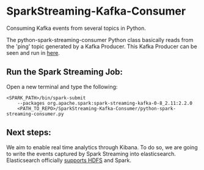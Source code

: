 # SparkStreaming-Kafka-Consumer
Consuming Kafka events from several topics in Python.

The python-spark-streaming-consumer Python class basically reads from the 'ping' topic generated by a Kafka Producer. This Kafka Producer can be seen and run in [here](https://github.com/edlectrico/Python-Kafka-Fake-Log-Producer).

## Run the Spark Streaming Job:
Open a new terminal and type the following:
```
<SPARK_PATH>/bin/spark-submit
    --packages org.apache.spark:spark-streaming-kafka-0-8_2.11:2.2.0
    <PATH_TO_REPO>/SparkStreaming-Kafka-Consumer/python-spark-streaming-consumer.py
```

## Next steps:
We aim to enable real time analytics through Kibana. To do so, we are going to write the events captured by Spark Streaming into elasticsearch. Elasticsearch officially [supports HDFS](https://www.elastic.co/guide/en/elasticsearch/hadoop/current/spark.html) and Spark.
